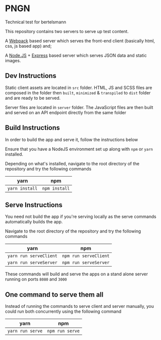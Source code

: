 # PNGN
Technical test for bertelsmann

This repository contains two servers to serve up test content.

A [Webpack](https://webpack.js.org/) based server which serves the front-end client (basically html, css, js based app) and;

A [Node.JS](https://nodejs.org/en/) + [Express](https://expressjs.com/) based server which serves JSON data and static images.

## Dev Instructions
Static client assets are located in `src` folder. HTML, JS and SCSS files are composed in the folder then `built`, `minimized` & `transpiled` to `dist` folder and are ready to be served.

Server files are located in `server` folder. The JavaScript files are then built and served on an API endpoint directly from the same folder

## Build Instructions

In order to build the app and serve it, follow the instructions below

Ensure that you have a NodeJS environment set up along with `npm` or `yarn` installed.

Depending on what's installed, navigate to the root directory of the repository and try the following commands 

|  yarn        |   npm           |
| ------------- |:-------------:|
| `yarn install`     | `npm install` |


## Serve Instructions

You need not build the app if you're serving locally as the serve commands automatically builds the app.

Navigate to the root directory of the repository and try the following commands 

|  yarn        |   npm           |
| ------------- |:-------------:|
| `yarn run serveClient`     | `npm run serveClient` |
| `yarn run serveServer`     | `npm run serveServer` |


These commands will build and serve the apps on a stand alone server running on ports `8080` and `3000`

## One command to serve them all

Instead of running the commands to serve client and server manually, you could run both concurrently using the following command

|  yarn        |   npm           |
| ------------- |:-------------:|
| `yarn run serve`     | `npm run serve` |
